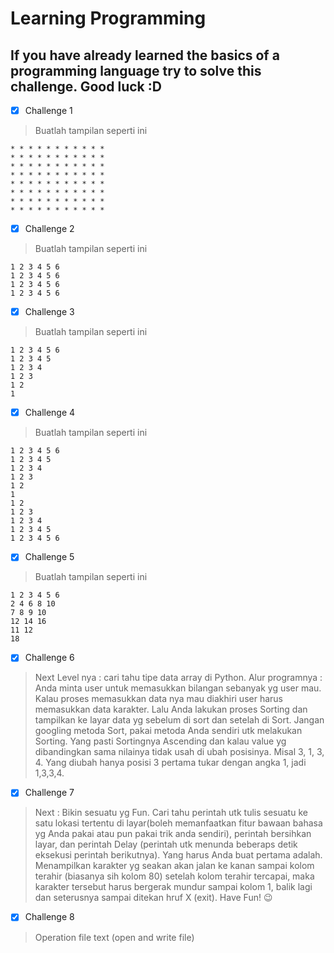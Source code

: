 # Learning Programming

## If you have already learned the basics of a programming language try to solve this challenge. Good luck :D

- [x] Challenge 1
> Buatlah tampilan seperti ini
```
* * * * * * * * * * *
* * * * * * * * * * *
* * * * * * * * * * *
* * * * * * * * * * *
* * * * * * * * * * *
* * * * * * * * * * *
* * * * * * * * * * *
* * * * * * * * * * *
```
- [x] Challenge 2
> Buatlah tampilan seperti ini
```
1 2 3 4 5 6
1 2 3 4 5 6
1 2 3 4 5 6
1 2 3 4 5 6
```
- [x] Challenge 3
> Buatlah tampilan seperti ini
```
1 2 3 4 5 6
1 2 3 4 5 
1 2 3 4
1 2 3
1 2
1
```
- [x] Challenge 4
> Buatlah tampilan seperti ini
```
1 2 3 4 5 6
1 2 3 4 5
1 2 3 4
1 2 3
1 2
1
1 2
1 2 3
1 2 3 4
1 2 3 4 5
1 2 3 4 5 6
```
- [x] Challenge 5
> Buatlah tampilan seperti ini
```
1 2 3 4 5 6
2 4 6 8 10
7 8 9 10
12 14 16
11 12
18
```
- [x] Challenge 6

> Next Level nya : cari tahu tipe data array di Python. Alur programnya : Anda minta user untuk memasukkan bilangan sebanyak yg user mau. Kalau proses memasukkan data nya mau diakhiri user harus memasukkan data karakter. Lalu Anda lakukan proses Sorting dan tampilkan ke layar data yg sebelum di sort dan setelah di Sort. Jangan googling metoda Sort, pakai metoda Anda sendiri utk melakukan Sorting. Yang pasti Sortingnya Ascending dan kalau value yg dibandingkan sama nilainya tidak usah di ubah posisinya. Misal 3, 1, 3, 4. Yang diubah hanya posisi 3 pertama tukar dengan angka 1, jadi 1,3,3,4.

- [x] Challenge 7
> Next : Bikin sesuatu yg Fun. Cari tahu perintah utk tulis sesuatu ke satu lokasi tertentu di layar(boleh memanfaatkan fitur bawaan bahasa yg Anda pakai atau pun pakai trik anda sendiri), perintah bersihkan layar, dan perintah Delay (perintah utk menunda beberaps detik eksekusi perintah berikutnya). Yang harus Anda buat pertama adalah. Menampilkan karakter yg seakan akan jalan ke kanan sampai kolom terahir (biasanya sih kolom 80) setelah kolom terahir tercapai, maka karakter tersebut harus bergerak mundur sampai kolom 1, balik lagi dan seterusnya sampai ditekan hruf X (exit). Have Fun! 😉

- [x] Challenge 8
> Operation file text (open and write file)
